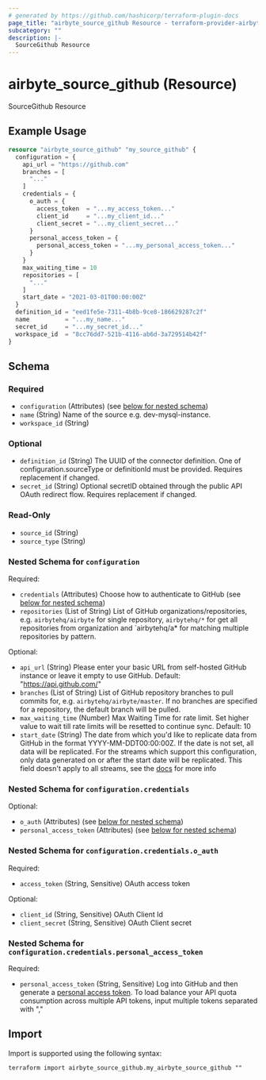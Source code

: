 ```yaml
---
# generated by https://github.com/hashicorp/terraform-plugin-docs
page_title: "airbyte_source_github Resource - terraform-provider-airbyte"
subcategory: ""
description: |-
  SourceGithub Resource
---
```


# airbyte_source_github (Resource)

SourceGithub Resource

## Example Usage

```terraform
resource "airbyte_source_github" "my_source_github" {
  configuration = {
    api_url = "https://github.com"
    branches = [
      "..."
    ]
    credentials = {
      o_auth = {
        access_token  = "...my_access_token..."
        client_id     = "...my_client_id..."
        client_secret = "...my_client_secret..."
      }
      personal_access_token = {
        personal_access_token = "...my_personal_access_token..."
      }
    }
    max_waiting_time = 10
    repositories = [
      "..."
    ]
    start_date = "2021-03-01T00:00:00Z"
  }
  definition_id = "eed1fe5e-7311-4b8b-9ce8-186629287c2f"
  name          = "...my_name..."
  secret_id     = "...my_secret_id..."
  workspace_id  = "8cc76dd7-521b-4116-ab6d-3a729514b42f"
}
```

<!-- schema generated by tfplugindocs -->
## Schema

### Required

- `configuration` (Attributes) (see [below for nested schema](#nestedatt--configuration))
- `name` (String) Name of the source e.g. dev-mysql-instance.
- `workspace_id` (String)

### Optional

- `definition_id` (String) The UUID of the connector definition. One of configuration.sourceType or definitionId must be provided. Requires replacement if changed.
- `secret_id` (String) Optional secretID obtained through the public API OAuth redirect flow. Requires replacement if changed.

### Read-Only

- `source_id` (String)
- `source_type` (String)

<a id="nestedatt--configuration"></a>
### Nested Schema for `configuration`

Required:

- `credentials` (Attributes) Choose how to authenticate to GitHub (see [below for nested schema](#nestedatt--configuration--credentials))
- `repositories` (List of String) List of GitHub organizations/repositories, e.g. `airbytehq/airbyte` for single repository, `airbytehq/*` for get all repositories from organization and `airbytehq/a* for matching multiple repositories by pattern.

Optional:

- `api_url` (String) Please enter your basic URL from self-hosted GitHub instance or leave it empty to use GitHub. Default: "https://api.github.com/"
- `branches` (List of String) List of GitHub repository branches to pull commits for, e.g. `airbytehq/airbyte/master`. If no branches are specified for a repository, the default branch will be pulled.
- `max_waiting_time` (Number) Max Waiting Time for rate limit. Set higher value to wait till rate limits will be resetted to continue sync. Default: 10
- `start_date` (String) The date from which you'd like to replicate data from GitHub in the format YYYY-MM-DDT00:00:00Z. If the date is not set, all data will be replicated.  For the streams which support this configuration, only data generated on or after the start date will be replicated. This field doesn't apply to all streams, see the <a href="https://docs.airbyte.com/integrations/sources/github">docs</a> for more info

<a id="nestedatt--configuration--credentials"></a>
### Nested Schema for `configuration.credentials`

Optional:

- `o_auth` (Attributes) (see [below for nested schema](#nestedatt--configuration--credentials--o_auth))
- `personal_access_token` (Attributes) (see [below for nested schema](#nestedatt--configuration--credentials--personal_access_token))

<a id="nestedatt--configuration--credentials--o_auth"></a>
### Nested Schema for `configuration.credentials.o_auth`

Required:

- `access_token` (String, Sensitive) OAuth access token

Optional:

- `client_id` (String, Sensitive) OAuth Client Id
- `client_secret` (String, Sensitive) OAuth Client secret


<a id="nestedatt--configuration--credentials--personal_access_token"></a>
### Nested Schema for `configuration.credentials.personal_access_token`

Required:

- `personal_access_token` (String, Sensitive) Log into GitHub and then generate a <a href="https://github.com/settings/tokens">personal access token</a>. To load balance your API quota consumption across multiple API tokens, input multiple tokens separated with ","

## Import

Import is supported using the following syntax:

```shell
terraform import airbyte_source_github.my_airbyte_source_github ""
```
